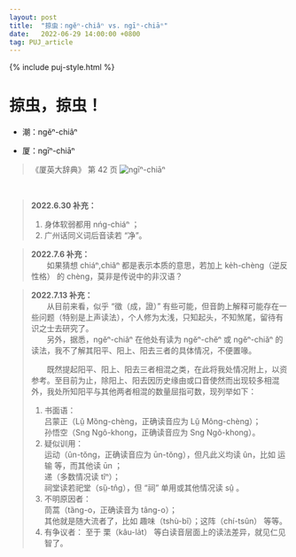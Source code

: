 ```yaml
---
layout: post
title:  "掠虫：ngĕⁿ-chiâⁿ vs. ngīⁿ-chiāⁿ"
date:   2022-06-29 14:00:00 +0800
tag: PUJ_article
---
```


{% include puj-style.html %}

# 掠虫，掠虫！

+ 潮：ngĕⁿ-chiâⁿ

+ 厦：ngīⁿ-chiāⁿ

> 《厦英大辞典》 第 42 页
> ![ngīⁿ-chiāⁿ](https://media.githubusercontent.com/media/DonAnthonyLee/DonAnthonyLee.github.io/main/images/%E5%8E%A6%E8%8B%B1_ng%C4%AB%E2%81%BF-chi%C4%81%E2%81%BF.png)

<br>

> **2022.6.30 补充：**<br>
> 1. 身体软弱都用 nńg-chiáⁿ ；<br>
> 2. 广州话同义词后音读若 “净”。

> **2022.7.6 补充：**<br>
> &emsp;&emsp;如果猜想 chiáⁿ,chiâⁿ 都是表示本质的意思，若加上 ke̍h-chèng（逆反性格） 的 chèng，莫非是传说中的非汉语？

> **2022.7.13 补充：**<br>
> &emsp;&emsp;从目前来看，似乎 “徵（成，證）” 有些可能，但音韵上解释可能存在一些问题（特别是上声读法），个人修为太浅，只知起头，不知煞尾，留待有识之士去研究了。<br>
> &emsp;&emsp;另外，据悉，ngĕⁿ-chiâⁿ 在他处有读为 ngĕⁿ-chĕⁿ 或 ngĕⁿ-chiăⁿ 的读法，我不了解其阳平、阳上、阳去三者的具体情况，不便置喙。
>
> &emsp;&emsp;既然提起阳平、阳上、阳去三者相混之类，在此将我处情况附上，以资参考。至目前为止，除阳上、阳去因历史缘由或口音使然而出现较多相混外，我处所知阳平与其他两者相混的数量屈指可数，现列举如下：
> 1. 书面语：<br>
> 	吕蒙正（Lṳ̆ Mȍng-chèng，正确读音应为 Lṳ̆ Mông-chèng）；<br>
> 	孙悟空（Sng Ngô-khong，正确读音应为 Sng Ngŏ-khong）。
> 2. 疑似训用：<br>
> 	运动（ûn-tŏng，正确读音应为 ūn-tŏng），但凡此义均读 ûn，比如 运输 等，而其他读 ūn ；<br>
> 	递（多数情况读 tîⁿ）；<br>
> 	祠堂读若祀堂（sṳ̏-tn̂g），但 “祠” 单用或其他情况读 sṳ̂ 。
> 3. 不明原因者：<br>
> 	茼蒿（tȁng-o，正确读音为 tâng-o）；<br>
> 	其他就是随大流者了，比如 趣味（tshù-bî）；这阵（chí-tsûn） 等等。
> 4. 有争议者：
> 	至于 栗（kâu-la̍t） 等白读音层面上的读法差异，就见仁见智了。 

